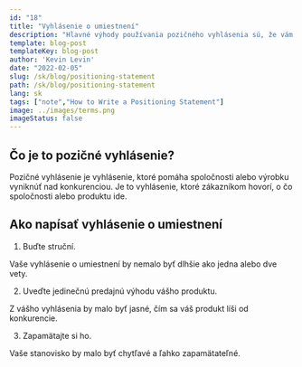 ```yaml
---
id: "18"
title: "Vyhlásenie o umiestnení"
description: "Hlavné výhody používania pozičného vyhlásenia sú, že vám pomôže objasniť jedinečnú predajnú ponuku (USP) vašej spoločnosti, pomôže vám zacieliť sa na váš trh a pomôže vám vytvoriť konkurenčnú výhodu."
template: blog-post
templateKey: blog-post
author: 'Kevin Levin'
date: "2022-02-05"
slug: /sk/blog/positioning-statement
path: /sk/blog/positioning-statement
lang: sk
tags: ["note","How to Write a Positioning Statement"]
image: ../images/terms.png
imageStatus: false
---
```

## Čo je to pozičné vyhlásenie?

Pozičné vyhlásenie je vyhlásenie, ktoré pomáha spoločnosti alebo výrobku vyniknúť nad konkurenciou. Je to vyhlásenie, ktoré zákazníkom hovorí, o čo spoločnosti alebo produktu ide.


## Ako napísať vyhlásenie o umiestnení

1. Buďte struční.

Vaše vyhlásenie o umiestnení by nemalo byť dlhšie ako jedna alebo dve vety.

2. Uveďte jedinečnú predajnú výhodu vášho produktu.

Z vášho vyhlásenia by malo byť jasné, čím sa váš produkt líši od konkurencie.

3. Zapamätajte si ho.

Vaše stanovisko by malo byť chytľavé a ľahko zapamätateľné.

